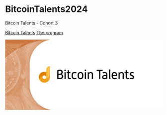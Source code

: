 # BitcoinTalents2024

Bitcoin Talents - Cohort 3

[Bitcoin Talents](https://web3-talents.io/bitcoin-talents/)
[The program](https://philippsandner.medium.com/call-for-applications-for-bitcoin-talents-an-18-week-mentoring-program-empowering-talent-in-the-6b0a0f67d095)

![logo](0_uqyR3_br6i45vz5s.webp)

